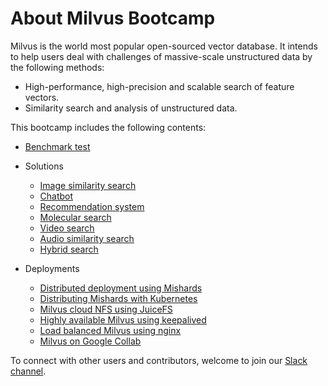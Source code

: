 # About Milvus Bootcamp

Milvus is the world most popular open-sourced vector database. It intends to help users deal with challenges of massive-scale unstructured data by the following methods:

- High-performance, high-precision and scalable search of feature vectors.
- Similarity search and analysis of unstructured data.

This bootcamp includes the following contents:

- [Benchmark test](benchmark_test)

- Solutions
  - [Image similarity search](solutions/reverse_image_search)
  - [Chatbot](solutions/chatbot)
  - [Recommendation system](solutions/recommendation_system)
  - [Molecular search](solutions/molecular_search)
  - [Video search](solutions/video_search)
  - [Audio similarity search](solutions/audio_search)
  - [Hybrid search](solutions/hybrid_search)
  
- Deployments
  - [Distributed deployment using Mishards](deployments/Mishards)
  - [Distributing Mishards with Kubernetes](deployments/Kubernetes)
  - [Milvus cloud NFS using JuiceFS](deployments/JuiceFS)
  - [Highly available Milvus using keepalived](deployments/HA)
  - [Load balanced Milvus using nginx](deployments/load_balancing)
  - [Milvus on Google Collab](deployments/Google_colab)

To connect with other users and contributors, welcome to join our [Slack channel](https://join.slack.com/t/milvusio/shared_invite/enQtNzY1OTQ0NDI3NjMzLWNmYmM1NmNjOTQ5MGI5NDhhYmRhMGU5M2NhNzhhMDMzY2MzNDdlYjM5ODQ5MmE3ODFlYzU3YjJkNmVlNDQ2ZTk).

